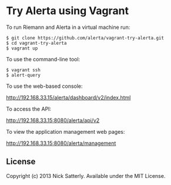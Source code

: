 Try Alerta using Vagrant
========================

To run Riemann and Alerta in a virtual machine run:

```
$ git clone https://github.com/alerta/vagrant-try-alerta.git
$ cd vagrant-try-alerta
$ vagrant up
```

To use the command-line tool:

```
$ vagrant ssh
$ alert-query
```

To use the web-based console:

http://192.168.33.15/alerta/dashboard/v2/index.html

To access the API:

http://192.168.33.15:8080/alerta/api/v2

To view the application management web pages:

http://192.168.33.15:8080/alerta/management

License
-------

Copyright (c) 2013 Nick Satterly. Available under the MIT License.
